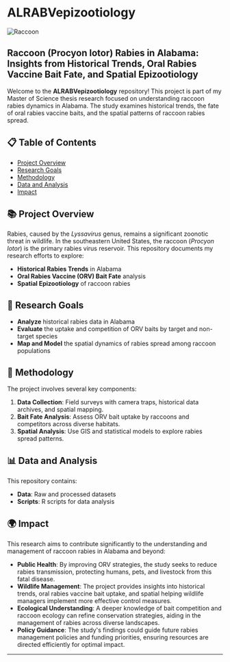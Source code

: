 # ALRABVepizootiology

![Raccoon](https://example.com/raccoon_image.jpg) <!-- Replace with an actual URL to an image related to your project -->

## Raccoon (Procyon lotor) Rabies in Alabama: Insights from Historical Trends, Oral Rabies Vaccine Bait Fate, and Spatial Epizootiology

Welcome to the **ALRABVepizootiology** repository! This project is part of my Master of Science thesis research focused on understanding raccoon rabies dynamics in Alabama. The study examines historical trends, the fate of oral rabies vaccine baits, and the spatial patterns of raccoon rabies spread.

## 📋 Table of Contents

- [Project Overview](#project-overview)
- [Research Goals](#research-goals)
- [Methodology](#methodology)
- [Data and Analysis](#data-and-analysis)
- [Impact](#impact)

## 📚 Project Overview

Rabies, caused by the *Lyssavirus* genus, remains a significant zoonotic threat in wildlife. 
In the southeastern United States, the raccoon (*Procyon lotor*) is the primary rabies virus reservoir.
This repository documents my research efforts to explore:

- **Historical Rabies Trends** in Alabama
- **Oral Rabies Vaccine (ORV) Bait Fate** analysis
- **Spatial Epizootiology** of raccoon rabies

## 🎯 Research Goals

- **Analyze** historical rabies data in Alabama
- **Evaluate** the uptake and competition of ORV baits by target and non-target species
- **Map and Model** the spatial dynamics of rabies spread among raccoon populations

## 🔬 Methodology

The project involves several key components:

1. **Data Collection**: Field surveys with camera traps, historical data archives, and spatial mapping.
2. **Bait Fate Analysis**: Assess ORV bait uptake by raccoons and competitors across diverse habitats.
3. **Spatial Analysis**: Use GIS and statistical models to explore rabies spread patterns.

## 📊 Data and Analysis

This repository contains:

- **Data**: Raw and processed datasets
- **Scripts**: R scripts for data analysis

## 🌍 Impact

This research aims to contribute significantly to the understanding and management of raccoon rabies in Alabama and beyond:

- **Public Health**: By improving ORV strategies, the study seeks to reduce rabies transmission, protecting humans, pets, and livestock from this fatal disease.
- **Wildlife Management**: The project provides insights into historical trends, oral rabies vaccine bait uptake, and spatial  helping wildlife managers implement more effective control measures.
- **Ecological Understanding**: A deeper knowledge of bait competition and raccoon ecology can refine conservation strategies, aiding in the management of rabies across diverse landscapes.
- **Policy Guidance**: The study's findings could guide future rabies management policies and funding priorities, ensuring resources are directed efficiently for optimal impact.

---
